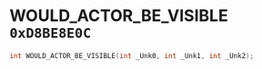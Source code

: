 # WOULD_ACTOR_BE_VISIBLE `0xD8BE8E0C`

```cpp
int WOULD_ACTOR_BE_VISIBLE(int _Unk0, int _Unk1, int _Unk2);
```